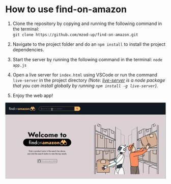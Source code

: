 # How to use find-on-amazon

1. Clone the repository by copying and running the following command in the terminal:  
   `git clone https://github.com/mzod-up/find-on-amazon.git`

2. Navigate to the project folder and do an `npm install` to install the project dependencies.
3. Start the server by running the following command in the terminal:
   `node app.js`
4. Open a live server for `index.html` using VSCode or run the command `live-server` in the project directory _(Note: [live-server](https://www.npmjs.com/package/live-server) is a node package that you can install globally by running `npm install -g live-server`)_.
5. Enjoy the web app!

<img src="sample.gif" alt="An overview of the web app" />
